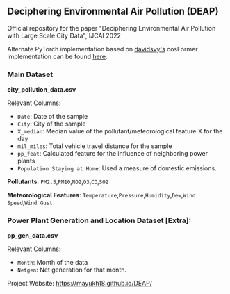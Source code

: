 
## Deciphering Environmental Air Pollution (DEAP)

Official repository for the paper "Deciphering Environmental Air Pollution with Large Scale City Data", IJCAI 2022

Alternate PyTorch implementation based on [davidsvy's](https://github.com/davidsvy/cosformer-pytorch) cosFormer implementation can be found [here](https://github.com/sayannag/cossquareformer-pytorch).

[comment]:<> (Data for the paper "Deciphering Environmental Air Pollution with Large Scale City Data")

### Main Dataset
**city_pollution_data.csv**

Relevant Columns:

* `Date`: Date of the sample
* `City`: City of the sample
* `X_median`: Median value of the pollutant/meteorological feature X for the day 
* `mil_miles`: Total vehicle travel distance for the sample
* `pp_feat`: Calculated feature for the influence of neighboring power plants
* `Population Staying at Home`: Used a measure of domestic emissions.

**Pollutants**:
`PM2.5`,`PM10`,`NO2`,`O3`,`CO`,`SO2`

**Meteorological Features**:
`Temperature`,`Pressure`,`Humidity`,`Dew`,`Wind Speed`,`Wind Gust`

    
### Power Plant Generation and Location Dataset [Extra]:
**pp_gen_data.csv**

Relevant Columns:

* `Month`: Month of the data
* `Netgen`: Net generation for that month.

Project Website: https://mayukh18.github.io/DEAP/
